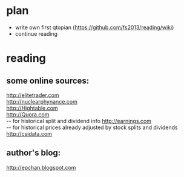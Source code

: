 # plan
+    write own first qtopian (https://github.com/fs2013/reading/wiki)
+    continue reading
    

# reading

## some online sources:
http://elitetrader.com<br>
http://nuclearphynance.com<br>
http://Hightable.com<br>
http://Quora.com<br>
-- for historical split and dividend info http://earnings.com<br> 
-- for historical prices already adjusted by stock splits and dividends http://csidata.com<br> 

## author's blog: 
http://epchan.blogspot.com

